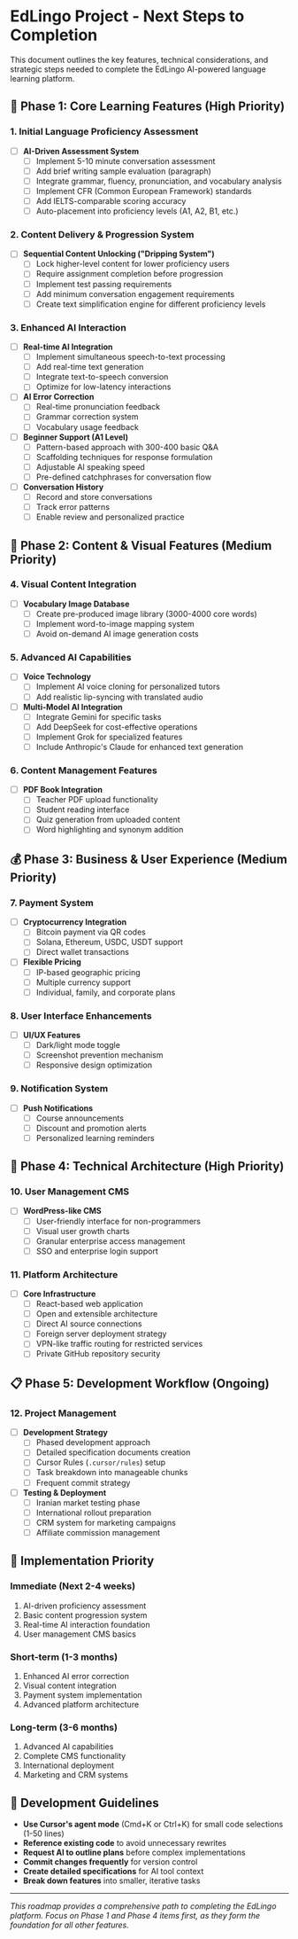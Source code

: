 # EdLingo Project - Next Steps to Completion

This document outlines the key features, technical considerations, and strategic steps needed to complete the EdLingo AI-powered language learning platform.

## 🎯 Phase 1: Core Learning Features (High Priority)

### 1. Initial Language Proficiency Assessment
- [ ] **AI-Driven Assessment System**
  - [ ] Implement 5-10 minute conversation assessment
  - [ ] Add brief writing sample evaluation (paragraph)
  - [ ] Integrate grammar, fluency, pronunciation, and vocabulary analysis
  - [ ] Implement CFR (Common European Framework) standards
  - [ ] Add IELTS-comparable scoring accuracy
  - [ ] Auto-placement into proficiency levels (A1, A2, B1, etc.)

### 2. Content Delivery & Progression System
- [ ] **Sequential Content Unlocking ("Dripping System")**
  - [ ] Lock higher-level content for lower proficiency users
  - [ ] Require assignment completion before progression
  - [ ] Implement test passing requirements
  - [ ] Add minimum conversation engagement requirements
  - [ ] Create text simplification engine for different proficiency levels

### 3. Enhanced AI Interaction
- [ ] **Real-time AI Integration**
  - [ ] Implement simultaneous speech-to-text processing
  - [ ] Add real-time text generation
  - [ ] Integrate text-to-speech conversion
  - [ ] Optimize for low-latency interactions
- [ ] **AI Error Correction**
  - [ ] Real-time pronunciation feedback
  - [ ] Grammar correction system
  - [ ] Vocabulary usage feedback
- [ ] **Beginner Support (A1 Level)**
  - [ ] Pattern-based approach with 300-400 basic Q&A
  - [ ] Scaffolding techniques for response formulation
  - [ ] Adjustable AI speaking speed
  - [ ] Pre-defined catchphrases for conversation flow
- [ ] **Conversation History**
  - [ ] Record and store conversations
  - [ ] Track error patterns
  - [ ] Enable review and personalized practice

## 🎨 Phase 2: Content & Visual Features (Medium Priority)

### 4. Visual Content Integration
- [ ] **Vocabulary Image Database**
  - [ ] Create pre-produced image library (3000-4000 core words)
  - [ ] Implement word-to-image mapping system
  - [ ] Avoid on-demand AI image generation costs

### 5. Advanced AI Capabilities
- [ ] **Voice Technology**
  - [ ] Implement AI voice cloning for personalized tutors
  - [ ] Add realistic lip-syncing with translated audio
- [ ] **Multi-Model AI Integration**
  - [ ] Integrate Gemini for specific tasks
  - [ ] Add DeepSeek for cost-effective operations
  - [ ] Implement Grok for specialized features
  - [ ] Include Anthropic's Claude for enhanced text generation

### 6. Content Management Features
- [ ] **PDF Book Integration**
  - [ ] Teacher PDF upload functionality
  - [ ] Student reading interface
  - [ ] Quiz generation from uploaded content
  - [ ] Word highlighting and synonym addition

## 💰 Phase 3: Business & User Experience (Medium Priority)

### 7. Payment System
- [ ] **Cryptocurrency Integration**
  - [ ] Bitcoin payment via QR codes
  - [ ] Solana, Ethereum, USDC, USDT support
  - [ ] Direct wallet transactions
- [ ] **Flexible Pricing**
  - [ ] IP-based geographic pricing
  - [ ] Multiple currency support
  - [ ] Individual, family, and corporate plans

### 8. User Interface Enhancements
- [ ] **UI/UX Features**
  - [ ] Dark/light mode toggle
  - [ ] Screenshot prevention mechanism
  - [ ] Responsive design optimization

### 9. Notification System
- [ ] **Push Notifications**
  - [ ] Course announcements
  - [ ] Discount and promotion alerts
  - [ ] Personalized learning reminders

## 🔧 Phase 4: Technical Architecture (High Priority)

### 10. User Management CMS
- [ ] **WordPress-like CMS**
  - [ ] User-friendly interface for non-programmers
  - [ ] Visual user growth charts
  - [ ] Granular enterprise access management
  - [ ] SSO and enterprise login support

### 11. Platform Architecture
- [ ] **Core Infrastructure**
  - [ ] React-based web application
  - [ ] Open and extensible architecture
  - [ ] Direct AI source connections
  - [ ] Foreign server deployment strategy
  - [ ] VPN-like traffic routing for restricted services
  - [ ] Private GitHub repository security

## 📋 Phase 5: Development Workflow (Ongoing)

### 12. Project Management
- [ ] **Development Strategy**
  - [ ] Phased development approach
  - [ ] Detailed specification documents creation
  - [ ] Cursor Rules (`.cursor/rules`) setup
  - [ ] Task breakdown into manageable chunks
  - [ ] Frequent commit strategy
- [ ] **Testing & Deployment**
  - [ ] Iranian market testing phase
  - [ ] International rollout preparation
  - [ ] CRM system for marketing campaigns
  - [ ] Affiliate commission management

## 🚀 Implementation Priority

### Immediate (Next 2-4 weeks)
1. AI-driven proficiency assessment
2. Basic content progression system
3. Real-time AI interaction foundation
4. User management CMS basics

### Short-term (1-3 months)
1. Enhanced AI error correction
2. Visual content integration
3. Payment system implementation
4. Advanced platform architecture

### Long-term (3-6 months)
1. Advanced AI capabilities
2. Complete CMS functionality
3. International deployment
4. Marketing and CRM systems

## 📝 Development Guidelines

- **Use Cursor's agent mode** (Cmd+K or Ctrl+K) for small code selections (1-50 lines)
- **Reference existing code** to avoid unnecessary rewrites
- **Request AI to outline plans** before complex implementations
- **Commit changes frequently** for version control
- **Create detailed specifications** for AI tool context
- **Break down features** into smaller, iterative tasks

---

*This roadmap provides a comprehensive path to completing the EdLingo platform. Focus on Phase 1 and Phase 4 items first, as they form the foundation for all other features.*